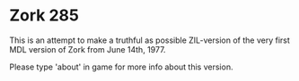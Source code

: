 # Zork 285
   
This is an attempt to make a truthful as possible ZIL-version of the very first MDL version of Zork from June 14th, 1977.

Please type 'about' in game for more info about this version.
